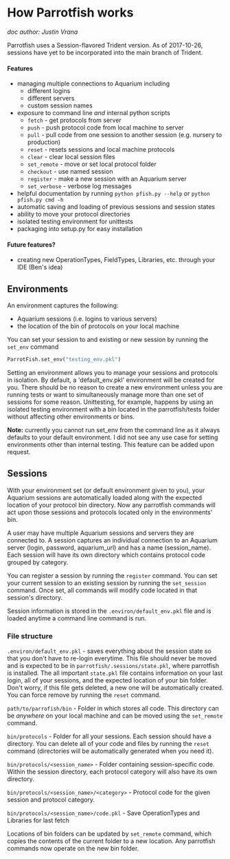 # How Parrotfish works

*doc author: Justin Vrana*

Parrotfish uses a Session-flavored Trident version. As of 2017-10-26, sessions have yet to be incorporated into the main
branch of Trident.

#### Features
* managing multiple connections to Aquarium including
    *   different logins
    *   different servers
    *   custom session names
* exposure to command line *and* internal python scripts
    * `fetch` - get protocols from server
    * `push` - push protocol code from local machine to server
    * `pull` - pull code from one session to another session (e.g. nursery to production)
    * `reset` - resets sessions and local machine protocols
    * `clear` - clear local session files
    * `set_remote` - move or set local protocol folder
    * `checkout` - use named session
    * `register` - make a new session with an Aquarium server
    * `set_verbose` - verbose log messages
* helpful documentation by running `python pfish.py --help` or `python pfish.py cmd -h`
* automatic saving and loading of previous sessions and session states
* ability to move your protocol directories
* isolated testing environment for unittests
* packaging into setup.py for easy installation

#### Future features?
* creating new OperationTypes, FieldTypes, Libraries, etc. through your IDE (Ben's idea)


## Environments

An environment captures the following:
- Aquarium sessions (i.e. logins to various servers)
- the location of the bin of protocols on your local machine

You can set your session to and existing or new session by running the `set_env` command
```python
ParrotFish.set_env("testing_env.pkl")
```

Setting an environment allows you to manage your sessions and protocols in isolation. By default, a 'default_env.pkl'
environment will be created for you. There should be no reason to create a new environment unless you are running tests
or want to simultaneously manage more than one set of sessions for some reason. Unittesting, for example, happens by using
an isolated testing environment with a bin located in the parrotfish/tests folder without affecting other environments
or bins.

**Note:** currently you cannot run set_env from the command line as it always defaults to your default environment. I did not
see any use case for setting environments other than internal testing. This feature can be added upon request.

## Sessions

With your environment set (or default environment given to you), your Aquarium sessions are automatically loaded along
with the expected location of your protocol bin directory. Now any parrotfish commands will act upon those sessions and
protocols located only in the environments' bin.

A user may have multiple Aquarium sessions and servers they are connected to. A session captures an individual connection
to an Aquarium server (login, password, aquarium_url) and has a name (session_name). Each session will have its own directory
which contains protocol code grouped by category.

You can register a session by running the `register` command. You can set your current session to an existing session by
 running the `set_session` command. Once set, all commands will modify code located in that session's directory.

Session information is stored in the `.environ/default_env.pkl` file and is loaded anytime a command line command is run.

### File structure

`.environ/default_env.pkl` - saves everything about the session state so that you don't have to re-login everytime. This
file should never be moved and is expected to be in `parrotfish/.sessions/state.pkl`, where parrotfish is installed.
The all important `state.pkl` file contains information on your last login, all of your sessions, and the expected location of your bin
folder. Don't worry, if this file gets deleted, a new one will be automatically created. You can force remove by running
the `reset` command.

`path/to/parrofish/bin` - Folder in which stores all code. This directory can be *anywhere* on your local machine and
can be moved using the `set_remote` command.

`bin/protocols` - Folder for all your sessions. Each session should have a directory. You can delete all of your code and files
by running the `reset` command (directories will be automatically generated when you need it).

`bin/protocols/<session_name>` - Folder containing session-specific code. Within the session directory,
 each protocol category will also have its own directory.

`bin/protocols/<session_name>/<category>` - Protocol code for the given session and protocol category.

`bin/protocols/<session_name>/code.pkl` - Save OperationTypes and Libraries for last fetch

Locations of bin folders can be updated by `set_remote` command, which copies the contents of the
current folder to a new location. Any parrotfish commands now operate on the new bin folder.